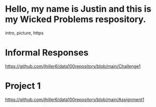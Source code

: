 

# Hello, my name is Justin and this is my Wicked Problems respository.

intro, picture, https

# Informal Responses

https://github.com/jhiller6/data100repository/blob/main/Challenge1

# Project 1

https://github.com/jhiller6/data100repository/blob/main/Assignment1
